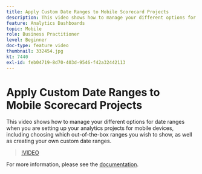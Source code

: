 ```yaml
---
title: Apply Custom Date Ranges to Mobile Scorecard Projects
description: This video shows how to manage your different options for date ranges when you are setting up your analytics projects for mobile devices, including choosing which out-of-the-box ranges you wish to show, as well as creating your own custom date ranges.
feature: Analytics Dashboards
topic: Mobile
role: Business Practitioner
level: Beginner
doc-type: feature video
thumbnail: 332454.jpg
kt: 7440
exl-id: feb04719-8d70-403d-9546-f42a32442113
---
```

# Apply Custom Date Ranges to Mobile Scorecard Projects

This video shows how to manage your different options for date ranges when you are setting up your analytics projects for mobile devices, including choosing which out-of-the-box ranges you wish to show, as well as creating your own custom date ranges.

>[!VIDEO](https://video.tv.adobe.com/v/332454/?quality=12&learn=on)

For more information, please see the [documentation](https://experienceleague.adobe.com/docs/analytics/analyze/mobapp/curator.html).
